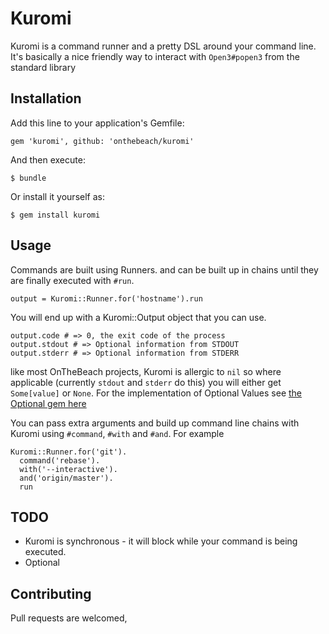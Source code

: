 # Kuromi

Kuromi is a command runner and a pretty DSL around your command line. It's basically a nice friendly way to interact with `Open3#popen3` from the standard library

## Installation

Add this line to your application's Gemfile:

    gem 'kuromi', github: 'onthebeach/kuromi'

And then execute:

    $ bundle

Or install it yourself as:

    $ gem install kuromi

## Usage

Commands are built using Runners. and can be built up in chains until they are finally executed with `#run`.

    output = Kuromi::Runner.for('hostname').run

You will end up with a Kuromi::Output object that you can use.

    output.code # => 0, the exit code of the process
    output.stdout # => Optional information from STDOUT
    output.stderr # => Optional information from STDERR

like most OnTheBeach projects, Kuromi is allergic to `nil` so where applicable (currently `stdout` and `stderr` do this) you will either get `Some[value]` or `None`. For the implementation of Optional Values see [the Optional gem here](http://github.com/rsslldnphy/optional)

You can pass extra arguments and build up command line chains with Kuromi using `#command`, `#with` and `#and`. For example

    Kuromi::Runner.for('git').
      command('rebase').
      with('--interactive').
      and('origin/master').
      run

## TODO

* Kuromi is synchronous - it will block while your command is being executed.
* Optional

## Contributing

Pull requests are welcomed,
